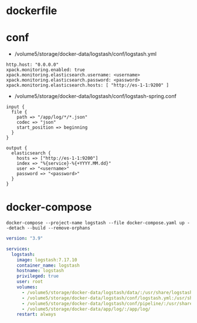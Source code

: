 # dockerfile
# conf
- /volume5/storage/docker-data/logstash/conf/logstash.yml
```text
http.host: "0.0.0.0"
xpack.monitoring.enabled: true
xpack.monitoring.elasticsearch.username: <username>
xpack.monitoring.elasticsearch.password: <password>
xpack.monitoring.elasticsearch.hosts: [ "http://es-1-1:9200" ]
```
- /volume5/storage/docker-data/logstash/conf/logstash-spring.conf
```text
input {
  file {
    path => "/app/log/*/*.json"
    codec => "json"
    start_position => beginning
  }
}

output {
  elasticsearch {
    hosts => ["http://es-1-1:9200"]
    index => "%{service}-%{+YYYY.MM.dd}"
    user => "<username>"
    password => "<password>"
  }
}
```

# docker-compose
```shell
docker-compose --project-name logstash --file docker-compose.yaml up --detach --build --remove-orphans
```
```yaml
version: "3.9"

services:
  logstash:
    image: logstash:7.17.10
    container_name: logstash
    hostname: logstash
    privileged: true
    user: root
    volumes:
      - /volume5/storage/docker-data/logstash/data/:/usr/share/logstash/data/
      - /volume5/storage/docker-data/logstash/conf/logstash.yml:/usr/share/logstash/config/logstash.yml
      - /volume5/storage/docker-data/logstash/conf/pipeline/:/usr/share/logstash/pipeline/
      - /volume5/storage/docker-data/app/log/:/app/log/
    restart: always
```